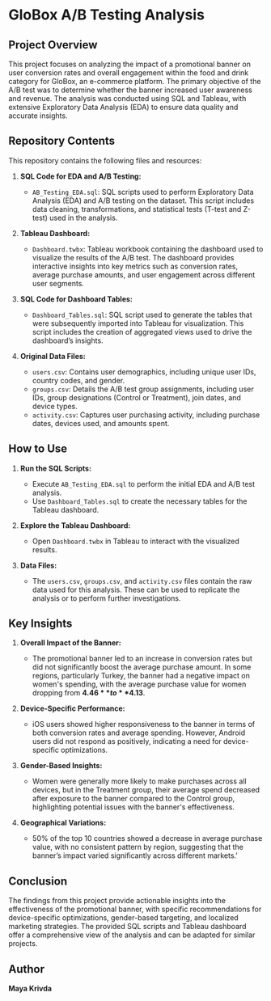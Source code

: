 # GloBox A/B Testing Analysis

## Project Overview

This project focuses on analyzing the impact of a promotional banner on user conversion rates and overall engagement within the food and drink category for GloBox, an e-commerce platform. The primary objective of the A/B test was to determine whether the banner increased user awareness and revenue. The analysis was conducted using SQL and Tableau, with extensive Exploratory Data Analysis (EDA) to ensure data quality and accurate insights.

## Repository Contents

This repository contains the following files and resources:

1. **SQL Code for EDA and A/B Testing:**
   - `AB_Testing_EDA.sql`: SQL scripts used to perform Exploratory Data Analysis (EDA) and A/B testing on the dataset. This script includes data cleaning, transformations, and statistical tests (T-test and Z-test) used in the analysis.

2. **Tableau Dashboard:**
   - `Dashboard.twbx`: Tableau workbook containing the dashboard used to visualize the results of the A/B test. The dashboard provides interactive insights into key metrics such as conversion rates, average purchase amounts, and user engagement across different user segments.

3. **SQL Code for Dashboard Tables:**
   - `Dashboard_Tables.sql`: SQL script used to generate the tables that were subsequently imported into Tableau for visualization. This script includes the creation of aggregated views used to drive the dashboard’s insights.

4. **Original Data Files:**
   - `users.csv`: Contains user demographics, including unique user IDs, country codes, and gender.
   - `groups.csv`: Details the A/B test group assignments, including user IDs, group designations (Control or Treatment), join dates, and device types.
   - `activity.csv`: Captures user purchasing activity, including purchase dates, devices used, and amounts spent.

## How to Use

1. **Run the SQL Scripts:**
   - Execute `AB_Testing_EDA.sql` to perform the initial EDA and A/B test analysis.
   - Use `Dashboard_Tables.sql` to create the necessary tables for the Tableau dashboard.

2. **Explore the Tableau Dashboard:**
   - Open `Dashboard.twbx` in Tableau to interact with the visualized results.

3. **Data Files:**
   - The `users.csv`, `groups.csv`, and `activity.csv` files contain the raw data used for this analysis. These can be used to replicate the analysis or to perform further investigations.

## Key Insights

1. **Overall Impact of the Banner:**
   - The promotional banner led to an increase in conversion rates but did not significantly boost the average purchase amount. In some regions, particularly Turkey, the banner had a negative impact on women's spending, with the average purchase value for women dropping from **$4.46** to **$4.13**.

2. **Device-Specific Performance:**
   - iOS users showed higher responsiveness to the banner in terms of both conversion rates and average spending. However, Android users did not respond as positively, indicating a need for device-specific optimizations.

3. **Gender-Based Insights:**
   - Women were generally more likely to make purchases across all devices, but in the Treatment group, their average spend decreased after exposure to the banner compared to the Control group, highlighting potential issues with the banner's effectiveness.

4. **Geographical Variations:**
   - 50% of the top 10 countries showed a decrease in average purchase value, with no consistent pattern by region, suggesting that the banner’s impact varied significantly across different markets.'
   
## Conclusion
The findings from this project provide actionable insights into the effectiveness of the promotional banner, with specific recommendations for device-specific optimizations, gender-based targeting, and localized marketing strategies. The provided SQL scripts and Tableau dashboard offer a comprehensive view of the analysis and can be adapted for similar projects.

## Author
**Maya Krivda**  

